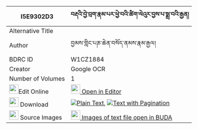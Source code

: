 |I5E9302D3|བརྡའི་བྱེ་བྲག་རྣམ་པར་ཕྱེ་བའི་ཚིག་ལེའུར་བྱས་པ་སྨྲ་བའི་རྒྱན། 
| --- | --- 
|Alternative Title |
|Author| བྱམས་གླིང་པཎ་ཆེན་བསོད་ནམས་རྣམ་རྒྱལ།
|BDRC ID | W1CZ1884
|Creator | Google OCR
|Number of Volumes| 1
|<img width="25" src="https://img.icons8.com/color/25/000000/edit-property.png">Edit Online| [<img width="25" src="https://avatars.githubusercontent.com/u/45091458?s=200&v=4"> Open in Editor](http://editor.openpecha.org/I5E9302D3)
|<img width="25" src="https://img.icons8.com/fluent/48/000000/download-2.png"/>  Download | [![](https://img.icons8.com/color/20/000000/txt.png)Plain Text](https://github.com/Openpecha/I5E9302D3/releases/download/v2/da_i_jedrak_nampa_ra_chewa_i_t_plain_I5E9302D3.zip), [![](https://img.icons8.com/color/20/000000/txt.png)Text with Pagination](https://github.com/Openpecha/I5E9302D3/releases/download/v2/da_i_jedrak_nampa_ra_chewa_i_t_pages_I5E9302D3.zip)
|<img width="25" src="https://img.icons8.com/plasticine/100/000000/pictures-folder.png"/>  Source Images | [<img width="25" src="https://library.bdrc.io/icons/BUDA-small.svg"> Images of text file open in BUDA](https://library.bdrc.io/show/bdr:W1CZ1884)